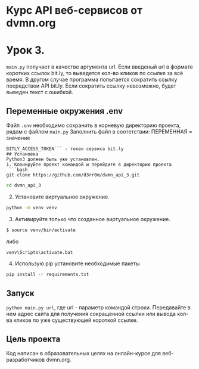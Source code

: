 # Курс API веб-сервисов от dvmn.org 
# Урок 3.
`main.py` получает в качестве аргумента url. Если введеный url в формате коротких ссылок bit.ly, то выведется кол-во кликов по ссылке за всё время. В другом случае программа попытается сократить ссылку посредствои API bit.ly. Если сократить ссылку невозможно, будет выведен текст с ошибкой.
## Переменные окружения .env
Файл `.env` необходимо сохранить в корневую директорию проекта, рядом с файлом `main.py`
Заполнить файл в соотетствии:
ПЕРЕМЕННАЯ = значение
```
BITLY_ACCESS_TOKEN``` - токен сервиса bit.ly
## Установка
Python3 должен быть уже установлен.
1. Клоинруйте проект командой и перейдите в директорию проекта
 ```bash
git clone https://github.com/d3rr0m/dvmn_api_3.git
```
```bash
cd dvmn_api_3
```
2. Установите виртуальное окружение.
```bash
python -m venv venv
```
3. Активируйте только что созданное виртуальное окружение.
```bash
$ source venv/bin/activate
```
либо
```bash
venv\Scripts\activate.bat
```
4. Использую pip установите необходимые пакеты
```bash
pip install -r requirements.txt
```
## Запуск
`python main.py url`, где url - параметр командой строки. Передавайте в нем адрес сайта для получения сокращенной ссылки или вывода кол-ва кликов по уже существующей короткой ссылке.
## Цель проекта
Код написан в образовательных целях на онлайн-курсе для веб-разработчиков dvmn.org.
